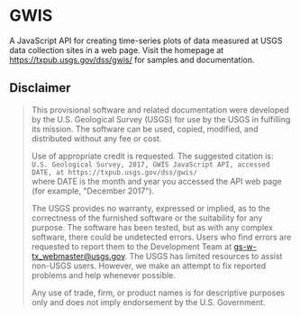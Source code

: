 # GWIS
A JavaScript API for creating time-series plots of data measured at USGS data collection sites in a web page.
Visit the homepage at https://txpub.usgs.gov/dss/gwis/ for samples and documentation.

## Disclaimer
>This provisional software and related documentation were developed by the U.S. Geological Survey (USGS) for use by the
>USGS in fulfilling its mission. The software can be used, copied, modified, and distributed without any fee or cost.
>
>Use of appropriate credit is requested. The suggested citation is:  
>`U.S. Geological Survey, 2017, GWIS JavaScript API, accessed DATE, at https://txpub.usgs.gov/dss/gwis/`  
>where DATE is the month and year you accessed the API web page (for example, "December 2017").
>
>The USGS provides no warranty, expressed or implied, as to the correctness of the furnished software or the suitability
>for any purpose. The software has been tested, but as with any complex software, there could be undetected errors. Users
>who find errors are requested to report them to the Development Team at gs-w-tx_webmaster@usgs.gov. The USGS has limited
>resources to assist non-USGS users. However, we make an attempt to fix reported problems and help whenever possible.
>
>Any use of trade, firm, or product names is for descriptive purposes only and does not imply endorsement by the U.S.
>Government.
